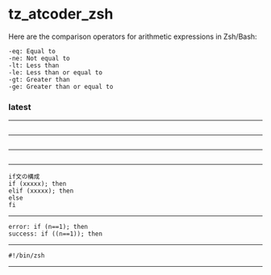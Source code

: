 # tz_atcoder_zsh

Here are the comparison operators for arithmetic expressions in Zsh/Bash:
```
-eq: Equal to
-ne: Not equal to
-lt: Less than
-le: Less than or equal to
-gt: Greater than
-ge: Greater than or equal to
```

### latest
---
```

```
---
```

```
---
```

```
---
```
if文の構成
if (xxxxx); then
elif (xxxxx); then
else
fi
```
---
```
error: if (n==1); then
success: if ((n==1)); then
```
---
```
#!/bin/zsh
```
---
